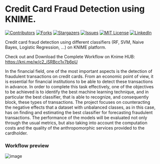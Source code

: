 # Credit Card Fraud Detection using KNIME.

[![Contributors][contributors-shield]][contributors-url]
[![Forks][forks-shield]][forks-url]
[![Stargazers][stars-shield]][stars-url]
[![Issues][issues-shield]][issues-url]
[![MIT License][license-shield]][license-url]
[![LinkedIn][linkedin-shield]][linkedin-url]

Credit card fraud detection using different classifiers (RF, SVM, Naive Bayes, Logistic Regression, ...) on KNIME platform.

Check out and Download the Complete Workflow on Knime HUB: https://kni.me/w/c2_iSRBcc1v7b6pU

In the financial field, one of the most important aspects is the detection of fraudulent transactions on credit cards. 
From an economic point of view, it is essential for financial institutions to be able to detect these transactions in advance. 
In order to complete this task effectively, one of the objectives to be achieved is to identify the best machine learning technique, and in particular the best classifier, that is able to recognize, and consequently block, these types of transactions. The project focuses on counteracting the negative effects that a dataset with unbalanced classes, as in this case, has on finding and estimating the best classifier for forecasting fraudulent transactions. The performance of the models will be evaluated not only through the usual metrics, but also taking into account the computation costs and the quality of the anthropomorphic services provided to the cardholder.

### Workflow preview

![image](https://user-images.githubusercontent.com/80491610/200969314-3132a7b2-03c1-4c2d-a7e1-1ef0416cab81.png)

<!-- MARKDOWN LINKS & IMAGES -->
<!-- https://www.markdownguide.org/basic-syntax/#reference-style-links -->
[contributors-shield]: https://img.shields.io/github/contributors/giocoal/Knime_Classification_Credit-Card-Fraud-Decection.svg?style=for-the-badge
[contributors-url]: https://github.com/giocoal/Knime_Classification_Credit-Card-Fraud-Decection/graphs/contributors
[forks-shield]: https://img.shields.io/github/forks/giocoal/Knime_Classification_Credit-Card-Fraud-Decection.svg?style=for-the-badge
[forks-url]: https://github.com/giocoal/Knime_Classification_Credit-Card-Fraud-Decection/network/members
[stars-shield]: https://img.shields.io/github/stars/giocoal/Knime_Classification_Credit-Card-Fraud-Decection.svg?style=for-the-badge
[stars-url]: https://github.com/giocoal/Knime_Classification_Credit-Card-Fraud-Decection/stargazers
[issues-shield]: https://img.shields.io/github/issues/giocoal/Knime_Classification_Credit-Card-Fraud-Decection.svg?style=for-the-badge
[issues-url]: https://github.com/giocoal/Knime_Classification_Credit-Card-Fraud-Decection/issues
[license-shield]: https://img.shields.io/github/license/giocoal/Knime_Classification_Credit-Card-Fraud-Decection.svg?style=for-the-badge
[license-url]: https://github.com/giocoal/Knime_Classification_Credit-Card-Fraud-Decection/blob/master/LICENSE
[linkedin-shield]: https://img.shields.io/badge/-LinkedIn-black.svg?style=for-the-badge&logo=linkedin&colorB=555
[linkedin-url]: https://www.linkedin.com/in/giorgio-carbone-63154219b/
[product-screenshot]: images/screenshot.png
[Next.js]: https://img.shields.io/badge/next.js-000000?style=for-the-badge&logo=nextdotjs&logoColor=white
[Next-url]: https://nextjs.org/
[React.js]: https://img.shields.io/badge/React-20232A?style=for-the-badge&logo=react&logoColor=61DAFB
[React-url]: https://reactjs.org/
[Vue.js]: https://img.shields.io/badge/Vue.js-35495E?style=for-the-badge&logo=vuedotjs&logoColor=4FC08D
[Vue-url]: https://vuejs.org/
[Angular.io]: https://img.shields.io/badge/Angular-DD0031?style=for-the-badge&logo=angular&logoColor=white
[Angular-url]: https://angular.io/
[Svelte.dev]: https://img.shields.io/badge/Svelte-4A4A55?style=for-the-badge&logo=svelte&logoColor=FF3E00
[Svelte-url]: https://svelte.dev/
[Laravel.com]: https://img.shields.io/badge/Laravel-FF2D20?style=for-the-badge&logo=laravel&logoColor=white
[Laravel-url]: https://laravel.com
[Bootstrap.com]: https://img.shields.io/badge/Bootstrap-563D7C?style=for-the-badge&logo=bootstrap&logoColor=white
[Bootstrap-url]: https://getbootstrap.com
[JQuery.com]: https://img.shields.io/badge/jQuery-0769AD?style=for-the-badge&logo=jquery&logoColor=white
[JQuery-url]: https://jquery.com
